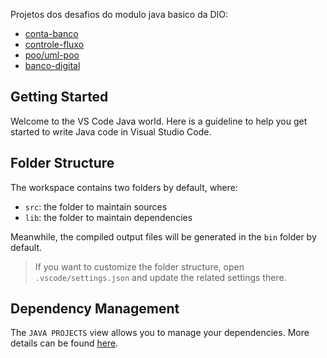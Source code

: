Projetos dos desafios do modulo java basico da DIO:
- [conta-banco](https://github.com/JJDSNT/dio-trilha-java-basico/tree/main/conta-banco)
- [controle-fluxo](https://github.com/JJDSNT/dio-trilha-java-basico/tree/main/controle-fluxo/DesafioControleFluxo)
- [poo/uml-poo](https://github.com/JJDSNT/dio-trilha-java-basico/tree/main/poo/uml-poo)
- [banco-digital](https://github.com/JJDSNT/dio-trilha-java-basico/tree/main/banco-digital)

## Getting Started

Welcome to the VS Code Java world. Here is a guideline to help you get started to write Java code in Visual Studio Code.

## Folder Structure

The workspace contains two folders by default, where:

- `src`: the folder to maintain sources
- `lib`: the folder to maintain dependencies

Meanwhile, the compiled output files will be generated in the `bin` folder by default.

> If you want to customize the folder structure, open `.vscode/settings.json` and update the related settings there.

## Dependency Management

The `JAVA PROJECTS` view allows you to manage your dependencies. More details can be found [here](https://github.com/microsoft/vscode-java-dependency#manage-dependencies).
